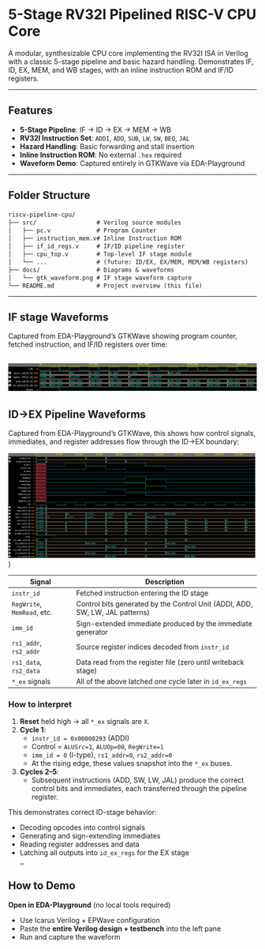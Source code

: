 # 5-Stage RV32I Pipelined RISC-V CPU Core

A modular, synthesizable CPU core implementing the RV32I ISA in Verilog with a classic 5-stage pipeline and basic hazard handling. Demonstrates IF, ID, EX, MEM, and WB stages, with an inline instruction ROM and IF/ID registers.

---

##  Features

- **5-Stage Pipeline**: IF → ID → EX → MEM → WB  
- **RV32I Instruction Set**: `ADDI`, `ADD`, `SUB`, `LW`, `SW`, `BEQ`, `JAL`  
- **Hazard Handling**: Basic forwarding and stall insertion  
- **Inline Instruction ROM**: No external `.hex` required  
- **Waveform Demo**: Captured entirely in GTKWave via EDA-Playground  

---

## Folder Structure

    riscv-pipeline-cpu/
    ├── src/                 # Verilog source modules
    │   ├── pc.v             # Program Counter
    │   ├── instruction_mem.v# Inline Instruction ROM
    │   ├── if_id_regs.v     # IF/ID pipeline register
    │   ├── cpu_top.v        # Top-level IF stage module
    │   └── ...              # (future: ID/EX, EX/MEM, MEM/WB registers)
    ├── docs/                # Diagrams & waveforms
    │   └── gtk_waveform.png # IF stage waveform capture
    └── README.md            # Project overview (this file)

---
##  IF stage Waveforms 


 Captured from EDA-Playground’s GTKWave showing program counter, fetched instruction, and IF/ID registers over time:

 ![IF Stage Waveform](https://raw.githubusercontent.com/hyeonjijung1/riscv-pipeline-cpu/main/docs/waveforms/if_stage_waveform.png)
---
## ID→EX Pipeline Waveforms

Captured from EDA-Playground’s GTKWave, this shows how control signals, immediates, and register addresses flow through the ID→EX boundary:

![ID→EX Waveform](https://raw.githubusercontent.com/hyeonjijung1/riscv-pipeline-cpu/main/docs/waveforms/ID_EX_pipeline.png)
)

| Signal               | Description                                                      |
|----------------------|------------------------------------------------------------------|
| `instr_id`           | Fetched instruction entering the ID stage                        |
| `RegWrite`, `MemRead`, etc. | Control bits generated by the Control Unit (ADDI, ADD, SW, LW, JAL patterns) |
| `imm_id`             | Sign-extended immediate produced by the immediate generator      |
| `rs1_addr`, `rs2_addr` | Source register indices decoded from `instr_id`                 |
| `rs1_data`, `rs2_data` | Data read from the register file (zero until writeback stage)   |
| `*_ex` signals       | All of the above latched one cycle later in `id_ex_regs`         |

### How to interpret

1. **Reset** held high → all `*_ex` signals are `X`.  
2. **Cycle 1**:  
   - `instr_id = 0x00000293` (ADDI)  
   - Control = `ALUSrc=1`, `ALUOp=00`, `RegWrite=1`  
   - `imm_id = 0` (I-type), `rs1_addr=0`, `rs2_addr=0`  
   - At the rising edge, these values snapshot into the `*_ex` buses.  
3. **Cycles 2–5**:  
   - Subsequent instructions (ADD, SW, LW, JAL) produce the correct control bits and immediates, each transferred through the pipeline register.  

This demonstrates correct ID-stage behavior:  
- Decoding opcodes into control signals  
- Generating and sign-extending immediates  
- Reading register addresses and data  
- Latching all outputs into `id_ex_regs` for the EX stage  
,,

##  How to Demo

 **Open in EDA-Playground** (no local tools required)  
   - Use Icarus Verilog + EPWave configuration  
   - Paste the **entire Verilog design + testbench** into the left pane  
   - Run and capture the waveform  


